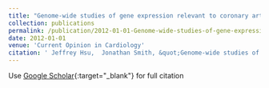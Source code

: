 ```yaml
---
title: "Genome-wide studies of gene expression relevant to coronary artery disease"
collection: publications
permalink: /publication/2012-01-01-Genome-wide-studies-of-gene-expression-relevant-to-coronary-artery-disease
date: 2012-01-01
venue: 'Current Opinion in Cardiology'
citation: ' Jeffrey Hsu,  Jonathan Smith, &quot;Genome-wide studies of gene expression relevant to coronary artery disease.&quot; Current Opinion in Cardiology, 2012.'
---
```

Use [Google Scholar](https://scholar.google.com/scholar?q=Genome+wide+studies+of+gene+expression+relevant+to+coronary+artery+disease){:target="_blank"} for full citation